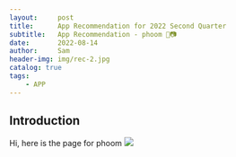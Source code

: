 ```yaml
---
layout:     post
title:      App Recommendation for 2022 Second Quarter 
subtitle:   App Recommendation - phoom 🚮📷
date:       2022-08-14
author:     Sam
header-img: img/rec-2.jpg
catalog: true
tags:
    - APP
---
```


## Introduction
Hi, here is the page for phoom
![]([https://is2-ssl.mzstatic.com/image/thumb/PurpleSource122/v4/98/7f/f5/987ff5b3-88b6-be1e-27f4-8e523f9a9263/6cad876e-62d0-43db-ac34-0dddf9c6ca41_Apple_iPhone_11_Pro_Screenshot_3__U00281_U0029.png/750x750bb.jpeg]())